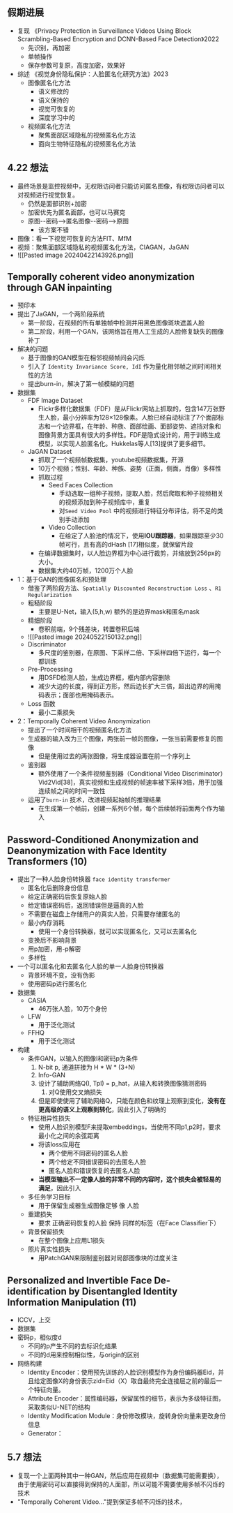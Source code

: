 ## 假期进展
- 复现 《Privacy Protection in Surveillance Videos Using Block Scrambling-Based Encryption and DCNN-Based Face Detection》2022
	- 先识别，再加密
	- 单帧操作
	- 保存参数可复原，高度加密，效果好
- 综述 《视觉身份隐私保护：人脸匿名化研究方法》2023
	- 图像匿名化方法
		- 语义修改的
		- 语义保持的
		- 视觉可恢复的
		- 深度学习中的
	- 视频匿名化方法
		- 聚焦面部区域隐私的视频匿名化方法
		- 面向生物特征隐私的视频匿名化方法
## 4.22 想法
- 最终场景是监控视频中，无权限访问者只能访问匿名图像，有权限访问者可以对视频进行视觉恢复。
	- 仍然是面部识别+加密
	- 加密优先为匿名面部，也可以马赛克
	- 原图--密码-->匿名图像--密码-->原图
		- 该方案不错
- 图像：看一下视觉可恢复的方法FIT、MfM
- 视频：聚焦面部区域隐私的视频匿名化方法，CIAGAN，JaGAN
- ![[Pasted image 20240422143926.png]]
## Temporally coherent video anonymization through GAN inpainting
- 预印本
- 提出了JaGAN，一个两阶段系统
	- 第一阶段，在视频的所有单独帧中检测并用黑色图像斑块遮盖人脸
	- 第二阶段，利用一个GAN，该网络旨在用人工生成的人脸修复缺失的图像补丁
- 解决的问题
	- 基于图像的GAN模型在相邻视频帧间会闪烁
	- 引入了 `Identity Invariance Score, IdI` 作为量化相邻帧之间时间相关性的方法
	- 提出burn-in，解决了第一帧模糊的问题
- 数据集
	- FDF Image Dataset
		- Flickr多样化数据集（FDF）是从Flickr网站上抓取的，包含147万张野生人脸，最小分辨率为128×128像素。人脸已经自动标注了7个面部标志和一个边界框，在年龄、种族、面部绘画、面部姿势、遮挡对象和图像背景方面具有很大的多样性。FDF是隐式设计的，用于训练生成模型，以实现人脸匿名化。Hukkelas等人[13]提供了更多细节。
	- JaGAN Dataset
		- 抓取了一个视频帧数据集，youtube视频数据集，开源
		- 10万个视频；性别、年龄、种族、姿势（正面，侧面，肖像）多样性
		- 抓取过程
			- Seed Faces Collection
				- 手动选取一组种子视频，提取人脸，然后爬取和种子视频相关的视频添加到种子视频库中，重复
				- 对`Seed Video Pool` 中的视频进行特征分布评估，将不足的类别手动添加
			- Video Collection
				- 在给定了人脸池的情况下，使用**IOU跟踪器**，如果跟踪至少30帧可行，且有高的dHash [17]相似度，就保留片段
		- 在编译数据集时，以人脸边界框为中心进行裁剪，并缩放到256px的大小。
		- 数据集大约40万帧，1200万个人脸
- 1：基于GAN的图像匿名和预处理
	- 借鉴了两阶段方法、`Spatially Discounted Reconstruction Loss` 、`R1 Regularization` 
	- 粗糙阶段
		- 主要是U-Net，输入(5,h,w) 额外的是边界mask和匿名mask
	- 精细阶段
		- 卷积前端，9个残差块，转置卷积后端
	- ![[Pasted image 20240522150132.png]]
	- Discriminator
		- 多尺度的鉴别器，在原图、下采样二倍、下采样四倍下运行，每一个都训练
	- Pre-Processing
		- 用DSFD检测人脸，生成边界框，框内部内容删除
		- 减少大边的长度，得到正方形，然后边长扩大三倍，超出边界的用掩码表示；面部也用掩码表示。
	- Loss 函数
		- 最小二乘损失
- 2：Temporally Coherent Video Anonymization
	- 提出了一个时间相干的视频匿名化方法
	- 生成器的输入改为三个图像，两张前一帧的图像，一张当前需要修复的图像
		- 但是使用过去的两张图像，将生成器设置在前一个序列上
	- 鉴别器
		- 额外使用了一个条件视频鉴别器（Conditional Video Discriminator） Vid2Vid[38]，真实视频和生成视频的帧速率被下采样3倍，用于加强连续帧之间的时间一致性
	- 运用了`burn-in` 技术，改进视频起始帧的推理结果
		- 在生成第一个帧前，创建一系列6个帧，每个后续帧将前面两个作为输入
	
## Password-Conditioned Anonymization and Deanonymization with Face Identity Transformers (10)
- 提出了一种人脸身份转换器 `face identity transformer` 
	- 匿名化后删除身份信息
	- 给定正确密码后恢复原始人脸
	- 给定错误密码后，返回错误但是逼真的人脸
	- 不需要在磁盘上存储用户的真实人脸，只需要存储匿名的
	- 最小内存消耗
		- 使用一个身份转换器，就可以实现匿名化，又可以去匿名化
	- 变换后不影响背景
	- 用p加密，用-p解密
	- 多样性
- 一个可以匿名化和去匿名化人脸的单一人脸身份转换器
	- 背景环境不变，没有伪影
	- 使用密码p进行匿名化
- 数据集
	- CASIA
		- 46万张人脸，10万个身份
	- LFW
		- 用于泛化测试
	- FFHQ
		- 用于泛化测试
- 构建
	- 条件GAN，以输入的图像I和密码p为条件
		1. N-bit p, 通道拼接为 H * W * (3+N)
		2. Info-GAN
		3. 设计了辅助网络Q(I, TpI) = p_hat，从输入和转换图像猜测密码
			1. 对Q使用交叉熵损失
		4. 但是即使使用了辅助网络Q，只能在颜色和纹理上观察到变化，**没有在更高级的语义上观察到转化**，因此引入了明确的
	- 特征相异性损失
		- 使用人脸识别模型F来提取embeddings，当使用不同p1,p2时，要求最小化之间的余弦距离
		- 将该loss应用在
			- 两个使用不同密码的匿名人脸
			- 两个给定不同错误密码的去匿名人脸
			- 匿名人脸和错误恢复的去匿名人脸
		- **当模型输出不一定像人脸的非常不同的内容时，这个损失会被轻易的满足**，因此引入
	- 多任务学习目标
		- 用于保留生成器生成图像足够 像 人脸
	- 重建损失
		- 要求 正确密码恢复的人脸 保持 同样的标签（在Face Classifier下）
	- 背景保留损失
		- 在整个图像上应用L1损失
	- 照片真实性损失
		- 用PatchGAN来限制鉴别器对局部图像块的过度关注
## Personalized and Invertible Face De-identification by Disentangled Identity Information Manipulation (11)
- ICCV，上交
- 数据集
- 密码p，相似度d
	- 不同的p产生不同的去标识化结果
	- 不同的d用来控制相似性，与origin的区别
- 网络构建
	- Identity Encoder：使用预先训练的人脸识别模型作为身份编码器Eid，并且给定图像X的身份表示zid=Eid（X）取自最终完全连接层之前的最后一个特征向量。
	- Attribute Encoder：属性编码器，保留属性的细节，表示为多级特征图，采取类似U-NET的结构
	- Identity Modification Module：身份修改模块，旋转身份向量来更改身份信息
	- Generator：
## 5.7 想法
- 复现一个上面两种其中一种GAN，然后应用在视频中（数据集可能需要换），由于使用密码可以直接得到保持的人面部，所以可能不需要使用多帧不闪烁的技术
- "Temporally Coherent Video..."提到保证多帧不闪烁的技术，